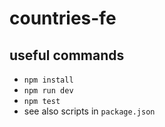 # countries-fe

## useful commands

- `npm install`
- `npm run dev`
- `npm test`
- see also scripts in `package.json`

